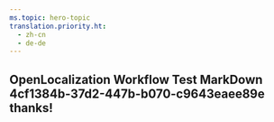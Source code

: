 ```yaml
---
ms.topic: hero-topic
translation.priority.ht: 
  - zh-cn
  - de-de
---
```

## OpenLocalization Workflow Test MarkDown 4cf1384b-37d2-447b-b070-c9643eaee89e thanks!
